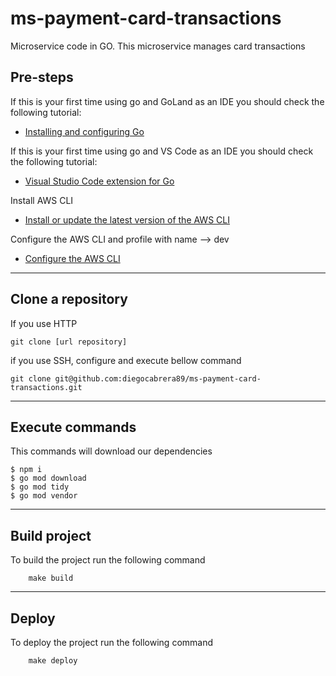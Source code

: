 # ms-payment-card-transactions

Microservice code in GO. This microservice manages card transactions

## Pre-steps
If this is your first time using go and GoLand as an IDE you should check the following tutorial:
*   [Installing and configuring Go](https://go.dev/doc/install)

If this is your first time using go and VS Code as an IDE you should check the following tutorial:
*   [Visual Studio Code extension for Go](https://learn.microsoft.com/en-us/azure/developer/go/configure-visual-studio-code)

Install AWS CLI
*   [Install or update the latest version of the AWS CLI](https://docs.aws.amazon.com/es_es/cli/latest/userguide/getting-started-install.html)

Configure the AWS CLI and profile with name --> dev
*   [Configure the AWS CLI](https://docs.aws.amazon.com/cli/latest/userguide/cli-chap-configure.html)

---

## Clone a repository

If you use HTTP
```shel 
git clone [url repository]
```

if you use SSH, configure and execute bellow command
```shell
git clone git@github.com:diegocabrera89/ms-payment-card-transactions.git
```
---

## Execute commands

This commands will download our dependencies

```shel
$ npm i
$ go mod download
$ go mod tidy
$ go mod vendor
```

---

## Build project
To build the project run the following command
```shel
    make build
```
---

## Deploy

To deploy the project run the following command
```shel
    make deploy
```

